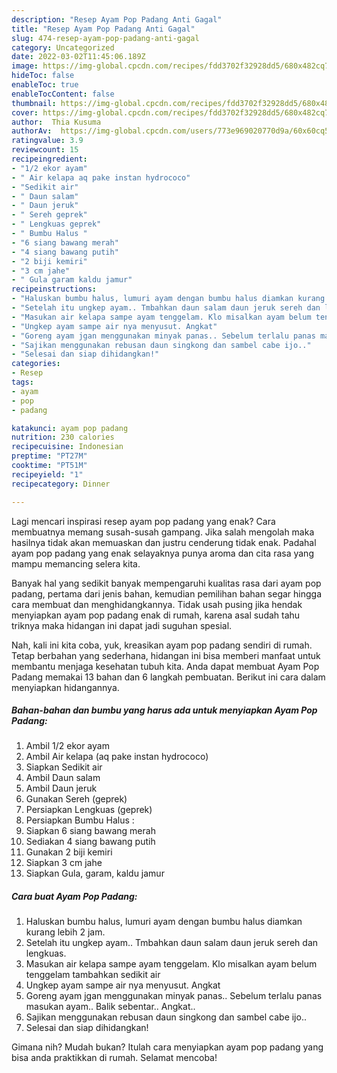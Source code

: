 ```yaml
---
description: "Resep Ayam Pop Padang Anti Gagal"
title: "Resep Ayam Pop Padang Anti Gagal"
slug: 474-resep-ayam-pop-padang-anti-gagal
category: Uncategorized
date: 2022-03-02T11:45:06.189Z
image: https://img-global.cpcdn.com/recipes/fdd3702f32928dd5/680x482cq70/ayam-pop-padang-foto-resep-utama.jpg
hideToc: false
enableToc: true
enableTocContent: false
thumbnail: https://img-global.cpcdn.com/recipes/fdd3702f32928dd5/680x482cq70/ayam-pop-padang-foto-resep-utama.jpg
cover: https://img-global.cpcdn.com/recipes/fdd3702f32928dd5/680x482cq70/ayam-pop-padang-foto-resep-utama.jpg
author:  Thia Kusuma
authorAv:  https://img-global.cpcdn.com/users/773e969020770d9a/60x60cq50/avatar.jpg
ratingvalue: 3.9
reviewcount: 15
recipeingredient:
- "1/2 ekor ayam"
- " Air kelapa aq pake instan hydrococo"
- "Sedikit air"
- " Daun salam"
- " Daun jeruk"
- " Sereh geprek"
- " Lengkuas geprek"
- " Bumbu Halus "
- "6 siang bawang merah"
- "4 siang bawang putih"
- "2 biji kemiri"
- "3 cm jahe"
- " Gula garam kaldu jamur"
recipeinstructions:
- "Haluskan bumbu halus, lumuri ayam dengan bumbu halus diamkan kurang lebih 2 jam."
- "Setelah itu ungkep ayam.. Tmbahkan daun salam daun jeruk sereh dan lengkuas."
- "Masukan air kelapa sampe ayam tenggelam. Klo misalkan ayam belum tenggelam tambahkan sedikit air"
- "Ungkep ayam sampe air nya menyusut. Angkat"
- "Goreng ayam jgan menggunakan minyak panas.. Sebelum terlalu panas masukan ayam.. Balik sebentar.. Angkat.."
- "Sajikan menggunakan rebusan daun singkong dan sambel cabe ijo.."
- "Selesai dan siap dihidangkan!"
categories:
- Resep
tags:
- ayam
- pop
- padang

katakunci: ayam pop padang 
nutrition: 230 calories
recipecuisine: Indonesian
preptime: "PT27M"
cooktime: "PT51M"
recipeyield: "1"
recipecategory: Dinner

---
```



Lagi mencari inspirasi resep ayam pop padang yang enak? Cara membuatnya memang susah-susah gampang. Jika salah mengolah maka hasilnya tidak akan memuaskan dan justru cenderung tidak enak. Padahal ayam pop padang yang enak selayaknya punya aroma dan cita rasa yang mampu memancing selera kita.




Banyak hal yang sedikit banyak mempengaruhi kualitas rasa dari ayam pop padang, pertama dari jenis bahan, kemudian pemilihan bahan segar hingga cara membuat dan menghidangkannya. Tidak usah pusing jika hendak menyiapkan ayam pop padang enak di rumah, karena asal sudah tahu triknya maka hidangan ini dapat jadi suguhan spesial.


Nah, kali ini kita coba, yuk, kreasikan ayam pop padang sendiri di rumah. Tetap berbahan yang sederhana, hidangan ini bisa memberi manfaat untuk membantu menjaga kesehatan tubuh kita. Anda dapat membuat Ayam Pop Padang memakai 13 bahan dan 6 langkah pembuatan. Berikut ini cara dalam menyiapkan hidangannya.

<!--inarticleads1-->

##### Bahan-bahan dan bumbu yang harus ada untuk menyiapkan Ayam Pop Padang:

1. Ambil 1/2 ekor ayam
1. Ambil  Air kelapa (aq pake instan hydrococo)
1. Siapkan Sedikit air
1. Ambil  Daun salam
1. Ambil  Daun jeruk
1. Gunakan  Sereh (geprek)
1. Persiapkan  Lengkuas (geprek)
1. Persiapkan  Bumbu Halus :
1. Siapkan 6 siang bawang merah
1. Sediakan 4 siang bawang putih
1. Gunakan 2 biji kemiri
1. Siapkan 3 cm jahe
1. Siapkan  Gula, garam, kaldu jamur




<!--inarticleads2-->

##### Cara buat Ayam Pop Padang:

1. Haluskan bumbu halus, lumuri ayam dengan bumbu halus diamkan kurang lebih 2 jam.
1. Setelah itu ungkep ayam.. Tmbahkan daun salam daun jeruk sereh dan lengkuas.
1. Masukan air kelapa sampe ayam tenggelam. Klo misalkan ayam belum tenggelam tambahkan sedikit air
1. Ungkep ayam sampe air nya menyusut. Angkat
1. Goreng ayam jgan menggunakan minyak panas.. Sebelum terlalu panas masukan ayam.. Balik sebentar.. Angkat..
1. Sajikan menggunakan rebusan daun singkong dan sambel cabe ijo..
1. Selesai dan siap dihidangkan!



Gimana nih? Mudah bukan? Itulah cara menyiapkan ayam pop padang yang bisa anda praktikkan di rumah. Selamat mencoba!
